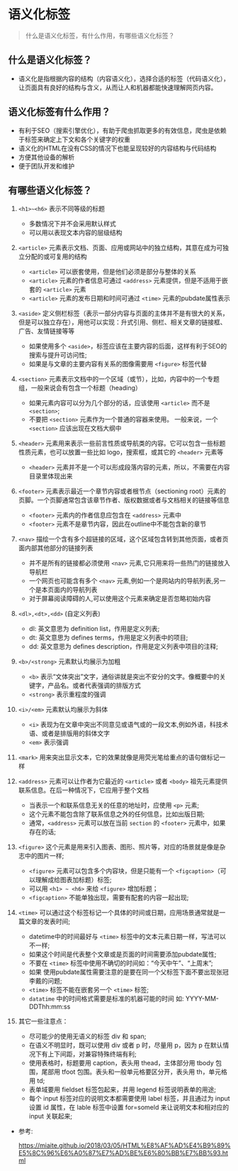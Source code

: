 # 语义化标签

> 什么是语义化标签，有什么作用，有哪些语义化标签？

## 什么是语义化标签？

* 语义化是指根据内容的结构（内容语义化），选择合适的标签（代码语义化），让页面具有良好的结构与含义，从而让人和机器都能快速理解网页内容。

## 语义化标签有什么作用？

* 有利于SEO（搜索引擎优化），有助于爬虫抓取更多的有效信息，爬虫是依赖于标签来确定上下文和各个关键字的权重
* 语义化的HTML在没有CSS的情况下也能呈现较好的内容结构与代码结构
* 方便其他设备的解析
* 便于团队开发和维护

## 有哪些语义化标签？


1. `<h1>~<h6>` 表示不同等级的标题

    * 多数情况下并不会采用默认样式
    * 可以用以表现文本内容的层级结构
    
2. `<article>` 元素表示文档、页面、应用或网站中的独立结构，其意在成为可独立分配的或可复用的结构

    * `<article>` 可以嵌套使用，但是他们必须是部分与整体的关系
    * `<article>` 元素的作者信息可通过 `<address>` 元素提供，但是不适用于嵌套的 `<article>` 元素
    * `<article>` 元素的发布日期和时间可通过 `<time>` 元素的pubdate属性表示
    
3. `<aside>` 定义侧栏标签（表示一部分内容与页面的主体并不是有很大的关系，但是可以独立存在），用他可以实现：升式引用、侧栏、相关文章的链接框、广告、友情链接等等

	  * 如果使用多个 `<aside>`，标签应该在主要内容的后面，这样有利于SEO的搜索与提升可访问性;
	  * 如果是与文章的主要内容有关系的图像需要用 `<figure>` 标签代替
      
4. `<section>` 元素表示文档中的一个区域（或节），比如，内容中的一个专题组，一般来说会有包含一个标题（heading）

	  * 如果元素内容可以分为几个部分的话，应该使用 `<article>` 而不是 `<section>`;
	  * 不要把 `<section>` 元素作为一个普通的容器来使用。 一般来说，一个 `<section>` 应该出现在文档大纲中
      
5. `<header>` 元素用来表示一些前言性质或导航类的内容。它可以包含一些标题性质元素，也可以放置一些比如 logo，搜索框，或其它的 `<header>` 元素等

	  * `<header>` 元素并不是一个可以形成段落内容的元素，所以，不需要在内容目录里体现出来
      
6. `<footer>` 元素表示最近一个章节内容或者根节点（sectioning root）元素的页脚。一个页脚通常包含该章节作者、版权数据或者与文档相关的链接等信息

	  * `<footer>` 元素内的作者信息应包含在 `<address>` 元素中
	  * `<footer>` 元素不是章节内容，因此在outline中不能包含新的章节
      
7. `<nav>` 描绘一个含有多个超链接的区域，这个区域包含转到其他页面，或者页面内部其他部分的链接列表

	  * 并不是所有的链接都必须使用 `<nav>` 元素,它只用来将一些热门的链接放入导航栏
	  * 一个网页也可能含有多个 `<nav>` 元素,例如一个是网站内的导航列表,另一个是本页面内的导航列表
	  * 对于屏幕阅读障碍的人,可以使用这个元素来确定是否忽略初始内容
      
8. `<dl>,<dt>,<dd>` (自定义列表)

	  * dl: 英文意思为 definition list，作用是定义列表;
	  * dt: 英文意思为 defines terms，作用是定义列表中的项目;
	  * dd: 英文意思为 defines description，作用是定义列表中项目的注释;
      
9. `<b>/<strong>` 元素默认均展示为加粗

	  * `<b>` 表示“文体突出”文字，通俗讲就是突出不安分的文字。像概要中的关键字，产品名。或者代表强调的排版方式
	  * `<strong>` 表示重程度的强调
      
10. `<i>/<em>` 元素默认均展示为斜体

	  * `<i>` 表现为在文章中突出不同意见或语气或的一段文本,例如外语，科技术语、或者是排版用的斜体文字
	  * `<em>` 表示强调
      
11. `<mark>` 用来突出显示文本，它的效果就像是用荧光笔给重点的语句做标记一样

12. `<address>` 元素可以让作者为它最近的 `<article>` 或者 `<body>` 祖先元素提供联系信息。在后一种情况下，它应用于整个文档

	  * 当表示一个和联系信息无关的任意的地址时，应使用 `<p>` 元素;
	  * 这个元素不能包含除了联系信息之外的任何信息，比如出版日期;
	  * 通常，`<address>` 元素可以放在当前 `section` 的 `<footer>` 元素中，如果存在的话;
      
13. `<figure>` 这个元素是用来引入图表、图形、照片等，对应的场景就是像是杂志中的图片一样;
	  * `<figure>` 元素可以包含多个内容块，但是只能有一个 `<figcaption>`（可以理解成给图表加标题）标签;
	  * 可以用 `<h1> ~ <h6>` 来给 `<figure>` 增加标题；
	  * `<figcaption>` 不能单独出现，需要有配套的内容一起出现;
14. `<time>` 可以通过这个标签标记一个具体的时间或日期，应用场景通常就是一篇文章的发表时间;
    * datetime中的时间最好与 `<time>` 标签中的文本元素日期一样，写法可以不一样;
    * 如果这个时间是代表整个文章或是页面的时间需要添加pubdate属性;
    * 不要在 `<time>` 标签中使用不确切的时间如：“今天中午”、“上周末”;
    * 如果 使用pubdate属性需要注意的是要在同一个父标签下面不要出现张冠李戴的问题;
    * `<time>` 标签不能在嵌套另一个 `<time>` 标签;
    * `datatime` 中的时间格式需要是标准的机器可能的时间 如: YYYY-MM-DDThh:mm:ss
15. 其它一些注意点：
    * 尽可能少的使用无语义的标签 div 和 span;
    * 在语义不明显时，既可以使用 div 或者 p 时，尽量用 p，因为 p 在默认情况下有上下间距，对兼容特殊终端有利;
    * 使用表格时，标题要用 caption，表头用 thead，主体部分用 tbody 包围，尾部用 tfoot 包围。表头和一般单元格要区分开，表头用 th，单元格用 td;
    * 表单域要用 fieldset 标签包起来，并用 legend 标签说明表单的用途;
    * 每个 input 标签对应的说明文本都需要使用 label 标签，并且通过为 input 设置 id 属性，在 lable 标签中设置 for=someld 来让说明文本和相对应的 input 关联起来;

* 参考:
	
    https://miaite.github.io/2018/03/05/HTML%E8%AF%AD%E4%B9%89%E5%8C%96%E6%A0%87%E7%AD%BE%E6%80%BB%E7%BB%93.html